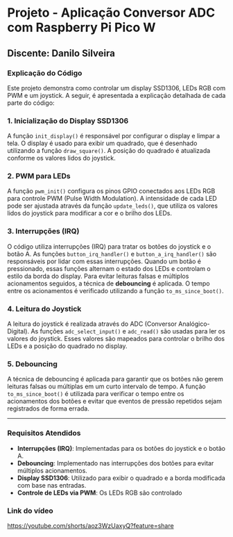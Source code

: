 # Projeto - Aplicação Conversor ADC com Raspberry Pi Pico W

## Discente: Danilo Silveira

### Explicação do Código

Este projeto demonstra como controlar um display SSD1306, LEDs RGB com PWM e um joystick. A seguir, é apresentada a explicação detalhada de cada parte do código:

### 1. **Inicialização do Display SSD1306**

A função `init_display()` é responsável por configurar o display e limpar a tela. O display é usado para exibir um quadrado, que é desenhado utilizando a função `draw_square()`. A posição do quadrado é atualizada conforme os valores lidos do joystick.

### 2. **PWM para LEDs**

A função `pwm_init()` configura os pinos GPIO conectados aos LEDs RGB para controle PWM (Pulse Width Modulation). A intensidade de cada LED pode ser ajustada através da função `update_leds()`, que utiliza os valores lidos do joystick para modificar a cor e o brilho dos LEDs.

### 3. **Interrupções (IRQ)**

O código utiliza interrupções (IRQ) para tratar os botões do joystick e o botão A. As funções `button_irq_handler()` e `button_a_irq_handler()` são responsáveis por lidar com essas interrupções. Quando um botão é pressionado, essas funções alternam o estado dos LEDs e controlam o estilo da borda do display. Para evitar leituras falsas e múltiplos acionamentos seguidos, a técnica de **debouncing** é aplicada. O tempo entre os acionamentos é verificado utilizando a função `to_ms_since_boot()`.

### 4. **Leitura do Joystick**

A leitura do joystick é realizada através do ADC (Conversor Analógico-Digital). As funções `adc_select_input()` e `adc_read()` são usadas para ler os valores do joystick. Esses valores são mapeados para controlar o brilho dos LEDs e a posição do quadrado no display.

### 5. **Debouncing**

A técnica de debouncing é aplicada para garantir que os botões não gerem leituras falsas ou múltiplas em um curto intervalo de tempo. A função `to_ms_since_boot()` é utilizada para verificar o tempo entre os acionamentos dos botões e evitar que eventos de pressão repetidos sejam registrados de forma errada.

---

### Requisitos Atendidos

- **Interrupções (IRQ)**: Implementadas para os botões do joystick e o botão A.
- **Debouncing**: Implementado nas interrupções dos botões para evitar múltiplos acionamentos.
- **Display SSD1306**: Utilizado para exibir o quadrado e a borda modificada com base nas entradas.
- **Controle de LEDs via PWM**: Os LEDs RGB são controlado

### Link do vídeo
https://youtube.com/shorts/aoz3WzUaxyQ?feature=share
